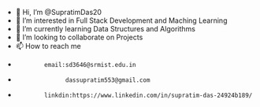 - 👋 Hi, I’m @SupratimDas20
- 👀 I’m interested in Full Stack Development and Maching Learning
- 🌱 I’m currently learning Data Structures and Algorithms
- 💞️ I’m looking to collaborate on Projects
- 📫 How to reach me 
-             email:sd3646@srmist.edu.in
-                   dassupratim553@gmail.com
-             linkdin:https://www.linkedin.com/in/supratim-das-24924b189/

<!---
SupratimDas20/SupratimDas20 is a ✨ special ✨ repository because its `README.md` (this file) appears on your GitHub profile.
You can click the Preview link to take a look at your changes.
--->
